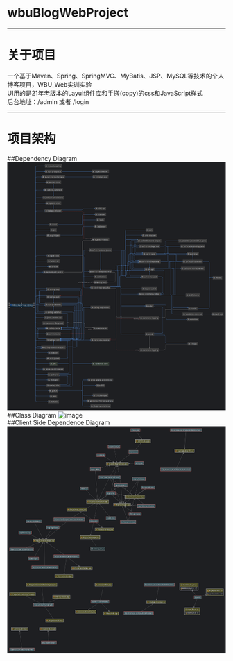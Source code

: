 # wbuBlogWebProject
- ------------------------------------------------------------
# 关于项目
 一个基于Maven、Spring、SpringMVC、MyBatis、JSP、MySQL等技术的个人博客项目，WBU_Web实训实验<br/>
 UI用的是21年老版本的Layui组件库和手搓(copy)的css和JavaScript样式<br/>
后台地址：/admin 或者 /login <br/>
- -------------------------------------------------------------
# 项目架构
##Dependency Diagram
![image](WBU_WebProject_Blog/pom.png)<br/>
##Class Diagram
![image](WBU_WebProject_Blog/ArticleServiceImpl.png)<br/>
##Client Side Dependence Diagram
![image](WBU_WebProject_Blog/src.png)<br/>
